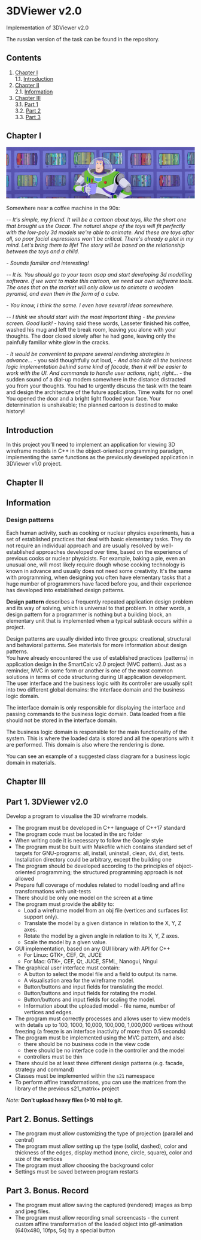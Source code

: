 # 3DViewer v2.0

Implementation of 3DViewer v2.0

The russian version of the task can be found in the repository.

## Contents

1. [Chapter I](#chapter-i) \
   1.1. [Introduction](#introduction)
2. [Chapter II](#chapter-ii) \
   2.1. [Information](#information)
3. [Chapter III](#chapter-iii) \
   3.1. [Part 1](#part-1-3dviewer-v20) \
   3.2. [Part 2](#part-2-bonus-settings) \
   3.3. [Part 3](#part-3-bonus-record)

## Chapter I

![3dviewer2.0](misc/images/3dviewer2.0.PNG)

Somewhere near a coffee machine in the 90s:

*-- It's simple, my friend. It will be a cartoon about toys, like the short one that brought us the Oscar. The natural shape of the toys will fit perfectly with the low-poly 3d models we're able to animate. And these are toys after all, so poor facial expressions won't be critical. There's already a plot in my mind. Let's bring them to life! The story will be based on the relationship between the toys and a child.*

*- Sounds familiar and interesting!*

*-- It is. You should go to your team asap and start developing 3d modelling software. If we want to make this cartoon, we need our own software tools. The ones that on the market will only allow us to animate a wooden pyramid, and even then in the form of a cube.*

*- You know, I think the same. I even have several ideas somewhere.*

*-- I think we should start with the most important thing - the preview screen. Good luck!* - having said these words, Lasseter finished his coffee, washed his mug and left the break room, leaving you alone with your thoughts. The door closed slowly after he had gone, leaving only the painfully familiar white glow in the cracks.

*- It would be convenient to prepare several rendering strategies in advance...* - you said thoughtfully out loud, - *And also hide all the business logic implementation behind some kind of facade, then it will be easier to work with the UI. And commands to handle user actions, right, right...* - the sudden sound of a dial-up modem somewhere in the distance distracted you from your thoughts. You had to urgently discuss the task with the team and design the architecture of the future application. Time waits for no one! \
You opened the door and a bright light flooded your face. Your determination is unshakable; the planned cartoon is destined to make history!

## Introduction

In this project you’ll need to implement an application for viewing 3D wireframe models in C++ in the object-oriented programming paradigm, implementing the same functions as the previously developed application in 3DViewer v1.0 project.

## Chapter II

## Information

### Design patterns

Each human activity, such as cooking or nuclear physics experiments, has a set of established practices that deal with basic elementary tasks. They do not require an individual approach and are usually resolved by well-established approaches developed over time, based on the experience of previous cooks or nuclear physicists. For example, baking a pie, even an unusual one, will most likely require dough whose cooking technology is known in advance and usually does not need some creativity. It's the same with programming, when designing you often have elementary tasks that a huge number of programmers have faced before you, and their experience has developed into established design patterns.

**Design pattern** describes a frequently repeated application design problem and its way of solving, which is universal to that problem.
In other words, a design pattern for a programmer is nothing but a building block, an elementary unit that is implemented when a typical subtask occurs within a project.

Design patterns are usually divided into three groups: creational, structural and behavioral patterns. See materials for more information about design patterns. \
You have already encountered the use of established practices (patterns) in application design in the SmartCalc v2.0 project (MVC pattern). Just as a reminder, MVC in some form or another is one of the most common solutions in terms of code structuring during UI application development.
The user interface and the business logic with its controller are usually split into two different global domains: the interface domain and the business logic domain.

The interface domain is only responsible for displaying the interface and passing commands to the business logic domain. Data loaded from a file should not be stored in the interface domain.

The business logic domain is responsible for the main functionality of the system. This is where the loaded data is stored and all the operations with it are performed. This domain is also where the rendering is done.

You can see an example of a suggested class diagram for a business logic domain in materials.

## Chapter III

## Part 1. 3DViewer v2.0

Develop a program to visualise the 3D wireframe models.

- The program must be developed in C++ language of C++17 standard
- The program code must be located in the src folder
- When writing code it is necessary to follow the Google style
- The program must be built with Makefile which contains standard set of targets for GNU-programs: all, install, uninstall, clean, dvi, dist, tests. Installation directory could be arbitrary, except the building one
- The program should be developed according to the principles of object-oriented programming; the structured programming approach is not allowed
- Prepare full coverage of modules related to model loading and affine transformations with unit-tests
- There should be only one model on the screen at a time
- The program must provide the ability to:
  - Load a wireframe model from an obj file (vertices and surfaces list support only).
  - Translate the model by a given distance in relation to the X, Y, Z axes.
  - Rotate the model by a given angle in relation to its X, Y, Z axes.
  - Scale the model by a given value.
- GUI implementation, based on any GUI library with API for C++
  - For Linux: GTK+, CEF, Qt, JUCE
  - For Mac: GTK+, CEF, Qt, JUCE, SFML, Nanogui, Nngui
- The graphical user interface must contain:
  - A button to select the model file and a field to output its name.
  - A visualisation area for the wireframe model.
  - Button/buttons and input fields for translating the model.
  - Button/buttons and input fields for rotating the model.
  - Button/buttons and input fields for scaling the model.
  - Information about the uploaded model - file name, number of vertices and edges.
- The program must correctly processes and allows user to view models with details up to 100, 1000, 10,000, 100,000, 1,000,000  vertices without freezing (a freeze is an interface inactivity of more than 0.5 seconds)
- The program must be implemented using the MVC pattern, and also:
  - there should be no business code in the view code
  - there should be no interface code in the controller and the model
  - controllers must be thin
- There should be at least three different design patterns (e.g. facade, strategy and command)
- Classes must be implemented within the `s21` namespace
- To perform affine transformations, you can use the matrices from the library of the previous s21_matrix+ project

*Note:* **Don't upload heavy files (>10 mb) to git.**

## Part 2. Bonus. Settings

- The program must allow customizing the type of projection (parallel and central)
- The program must allow setting up the type (solid, dashed), color and thickness of the edges, display method (none, circle, square), color and size of the vertices
- The program must allow choosing the background color
- Settings must be saved between program restarts

## Part 3. Bonus. Record

- The program must allow saving the captured (rendered) images as bmp and jpeg files.
- The program must allow recording small screencasts - the current custom affine transformation of the loaded object into gif-animation (640x480, 10fps, 5s) by a special button
